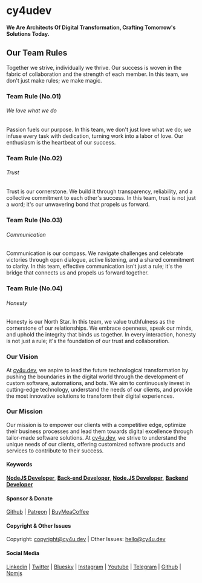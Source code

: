 # cy4udev

**We Are Architects Of Digital Transformation, Crafting Tomorrow's Solutions Today.**

## Our Team Rules

Together we strive, individually we thrive. Our success is woven in the fabric of collaboration and the strength of each member. In this team, we don't just make rules; we make magic.


### Team Rule (No.01)

###### We love what we do

Passion fuels our purpose. In this team, we don't just love what we do; we infuse every task with dedication, turning work into a labor of love. Our enthusiasm is the heartbeat of our success.

### Team Rule (No.02)

###### Trust

Trust is our cornerstone. We build it through transparency, reliability, and a collective commitment to each other's success. In this team, trust is not just a word; it's our unwavering bond that propels us forward.

### Team Rule (No.03)

###### Communication

Communication is our compass. We navigate challenges and celebrate victories through open dialogue, active listening, and a shared commitment to clarity. In this team, effective communication isn't just a rule; it's the bridge that connects us and propels us forward together.

### Team Rule (No.04)

###### Honesty

Honesty is our North Star. In this team, we value truthfulness as the cornerstone of our relationships. We embrace openness, speak our minds, and uphold the integrity that binds us together. In every interaction, honesty is not just a rule; it's the foundation of our trust and collaboration.

### Our Vision

At [cy4u.dev](https://cy4u.dev "cy4u.dev"), we aspire to lead the future technological transformation by pushing the boundaries in the digital world through the development of custom software, automations, and bots. We aim to continuously invest in cutting-edge technology, understand the needs of our clients, and provide the most innovative solutions to transform their digital experiences.

### Our Mission

Our mission is to empower our clients with a competitive edge, optimize their business processes and lead them towards digital excellence through tailor-made software solutions. At [cy4u.dev](https://cy4u.dev "cy4u.dev"), we strive to understand the unique needs of our clients, offering customized software products and services to contribute to their success.


#### Keywords

[**NodeJS Developer**](https://cy4u.dev "NodeJS Developer"), [**Back-end Developer**](https://cy4u.dev "Back-end Developer"), [**Node.JS Developer**](https://cy4u.dev "Node.JS Developer"), [**Backend Developer**](https://cy4u.dev "Backend Developer")

#### Sponsor & Donate

[Github](https://github.com/sponsors/cy4udev "cy4udev github") | [Patreon](https://patreon.com/cy4udev "cy4udev patreon") | [BuyMeaCoffee](https://www.buymeacoffee.com/cy4udev "cy4udev BuyMeaCoffee")

#### Copyright & Other Issues

Copyright: [copyright@cy4u.dev](mailto:copyright@cy4u.dev "copyright@cy4u.dev") | Other Issues: [hello@cy4u.dev](mailto:hello@cy4u.dev "hello@cy4u.dev")

#### Social Media

[Linkedin](https://www.linkedin.com/company/cy4udev/ "cy4udev linkedin") | [Twitter](https://twitter.com/cy4udev "cy4udev twitter") | [Bluesky](https://bsky.app/profile/cy4u.dev "cy4udev bluesky") | [Instagram](https://instagram.com/cy4udev "cy4udev instagram") | [Youtube](https://www.youtube.com/@cy4udev "cy4udev youtube") | [Telegram](https://t.me/cy4udev "cy4udev telegram") | [Github](https://github.com/cy4udev "cy4udev github") | [Npmjs](https://www.npmjs.com/~cy4udev "cy4udev npmjs")

